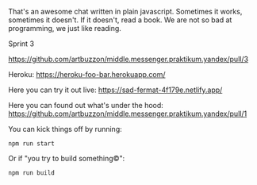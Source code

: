 That's an awesome chat written in plain javascript. Sometimes it works, sometimes it doesn't.
If it doesn't, read a book.
We are not so bad at programming, we just like reading.

Sprint 3

https://github.com/artbuzzon/middle.messenger.praktikum.yandex/pull/3

Heroku:
https://heroku-foo-bar.herokuapp.com/

Here you can try it out live:
https://sad-fermat-4f179e.netlify.app/

Here you can found out what's under the hood:
https://github.com/artbuzzon/middle.messenger.praktikum.yandex/pull/1

You can kick things off by running:

    npm run start

Or if "you try to build something©":

    npm run build


